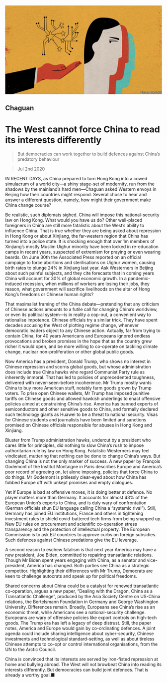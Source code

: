 ![](./images/20200704_CND000_0.jpg)

## Chaguan

# The West cannot force China to read its interests differently

> But democracies can work together to build defences against China’s predatory behaviour

> Jul 2nd 2020

IN RECENT DAYS, as China prepared to turn Hong Kong into a cowed simulacrum of a world city—a shiny stage-set of modernity, run from the shadows by the mainland’s hard men—Chaguan asked Western envoys in Beijing how their countries might respond. Several chose to hear and answer a different question, namely, how might their government make China change course?

Be realistic, such diplomats sighed. China will impose this national-security law on Hong Kong. What would you have us do? Other well-placed foreigners in China are still more fatalistic about the West’s ability to influence China. That is true whether they are being asked about repression in Hong Kong or about Xinjiang, the far-western region that China has turned into a police state. It is shocking enough that over 1m members of Xinjiang’s mostly Muslim Uighur minority have been locked in re-education camps in recent years, suspected of extremism for praying or even wearing beards. On June 30th the Associated Press reported on an official campaign to force abortions and sterilisations on Uighur women, causing birth rates to plunge 24% in Xinjiang last year. Ask Westerners in Beijing about such painful subjects, and they cite forecasts that in coming years China will account for 30% of global economic growth. In a pandemic-induced recession, when millions of workers are losing their jobs, they reason, what government will sacrifice livelihoods on the altar of Hong Kong’s freedoms or Chinese human rights?

That maximalist framing of the China debate—pretending that any criticism of Chinese actions amounts to a futile call for changing China’s worldview, or even its political system—is in reality a cop-out, a convenient way to rationalise impotence. Chinese officials try a similar trick. They have spent decades accusing the West of plotting regime change, whenever democratic leaders object to any Chinese action. Actually, far from trying to contain China, for 40 years Americans and Europeans ignored endless provocations and broken promises in the hope that as the country grew richer it would open, and be more willing to co-operate on tackling climate change, nuclear non-proliferation or other global public goods.

Now America has a president, Donald Trump, who shows no interest in Chinese repression and scorns global goods, but whose administration does include true China hawks who regard Communist Party rule as inherently immoral. That has led to policies of unprecedented toughness, delivered with never-seen-before incoherence. Mr Trump mostly wants China to buy more American stuff, notably farm goods grown by Trump voters. To prise open Chinese wallets, Mr Trump has imposed punitive tariffs on Chinese goods and allowed hawkish underlings to enact offensive policies aimed at constraining China’s rise. America has banned exports of semiconductors and other sensitive goods to China, and formally declared such technology giants as Huawei to be a threat to national security. Visas for Chinese students and journalists have been limited and sanctions promised on Chinese officials responsible for abuses in Hong Kong and Xinjiang.

Bluster from Trump administration hawks, undercut by a president who cares little for principles, did nothing to slow China’s rush to impose authoritarian rule by law on Hong Kong. Fatalistic Westerners may feel vindicated, muttering that nothing can be done to change China’s ways. But changing China is not the only marker of success. A new paper by François Godemont of the Institut Montaigne in Paris describes Europe and America’s poor record of agreeing on, let alone imposing, policies that force China to do things. Mr Godemont is pitilessly clear-eyed about how China has fobbed Europe off with unkept promises and empty dialogues.

Yet if Europe is bad at offensive moves, it is doing better at defence. No player matters more than Germany. It accounts for almost 43% of the European Union’s exports to China, and is duly wary of confrontation (German officials shun EU language calling China a “systemic rival”). Still, Germany has joined EU institutions, France and others in tightening investment rules to shield covid-battered tech firms from being snapped up. New EU rules on procurement and scientific co-operation stress transparency and the protection of intellectual property. The European Commission is to ask EU countries to approve curbs on foreign subsidies. Such defences against Chinese predations give the EU leverage.

A second reason to eschew fatalism is that next year America may have a new president, Joe Biden, committed to repairing transatlantic relations. Though Mr Biden spent years engaging with China, as a senator and vice-president, America has changed. Both parties see China as a strategic competitor. Highlighting their differences with Mr Trump, Democrats are keen to challenge autocrats and speak up for political freedoms.

Shared concerns about China could be a catalyst for renewed transatlantic co-operation, argues a new paper, “Dealing with the Dragon, China as a Transatlantic Challenge”, produced by the Asia Society Centre on US-China relations, the Bertelsmann Foundation in Germany and George Washington University. Differences remain. Broadly, Europeans see China’s rise as an economic threat, while Americans see a national-security challenge. Europeans are wary of offensive policies like export controls on high-tech goods. The Trump era has left a legacy of deep distrust. Still, the paper notes, America and Europe would gain by co-ordinating defences. A joint agenda could include sharing intelligence about cyber-security, Chinese investments and technological standard-setting, as well as about tireless Chinese attempts to co-opt or control international organisations, from the UN to the Arctic Council.

China is convinced that its interests are served by iron-fisted repression at home and bullying abroad. The West will not browbeat China into reading its interests differently. But democracies can build joint defences. That is already a worthy goal.■